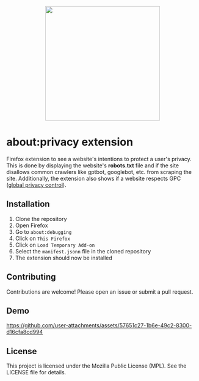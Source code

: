 <p align="center">
  <img src="https://github.com/user-attachments/assets/4885536d-1723-446c-80b6-8d2b92b0db79" height="300px"/>
</p>

# about:privacy extension
Firefox extension to see a website's intentions to protect a user's privacy. This is done by displaying the website's **robots.txt** file and if the site disallows common crawlers like gptbot, googlebot, etc. from scraping the site. Additionally, the extension also shows if a website respects GPC ([global privacy control](https://privacycg.github.io/gpc-spec/)).

## Installation

1. Clone the repository
2. Open Firefox
3. Go to `about:debugging`
4. Click on `This Firefox`
5. Click on `Load Temporary Add-on`
6. Select the `manifest.jsonn` file in the cloned repository
7. The extension should now be installed

## Contributing
Contributions are welcome! Please open an issue or submit a pull request.

## Demo
https://github.com/user-attachments/assets/57651c27-1b6e-49c2-8300-d16cfa8cd994

## License
This project is licensed under the Mozilla Public License (MPL). See the LICENSE file for details.


